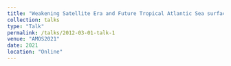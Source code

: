 ```yaml
---
title: "Weakening Satellite Era and Future Tropical Atlantic Sea surface temperature Variability"
collection: talks
type: "Talk"
permalink: /talks/2012-03-01-talk-1
venue: "AMOS2021"
date: 2021
location: "Online"
---
```


